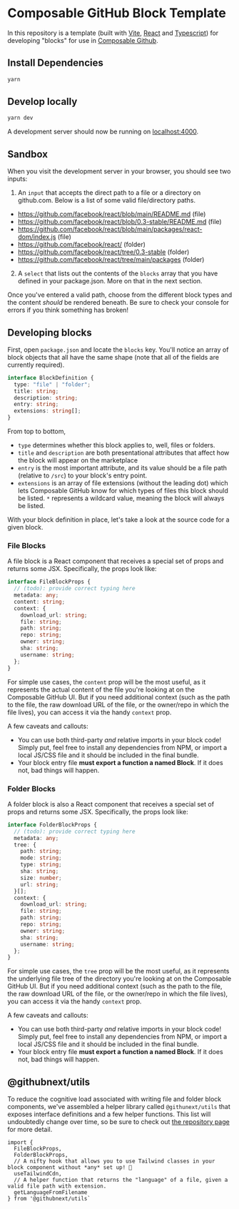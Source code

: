 # Composable GitHub Block Template

In this repository is a template (built with [Vite](https://vitejs.dev/), [React](https://reactjs.org/) and [Typescript](https://www.typescriptlang.org/)) for developing "blocks" for use in [Composable Github]().

## Install Dependencies

```bash
yarn
```

## Develop locally

```bash
yarn dev
```

A development server should now be running on [localhost:4000](localhost:4000).

## Sandbox

When you visit the development server in your browser, you should see two inputs:

1. An `input` that accepts the direct path to a file or a directory on github.com. Below is a list of some valid file/directory paths.

- https://github.com/facebook/react/blob/main/README.md (file)
- https://github.com/facebook/react/blob/0.3-stable/README.md (file)
- https://github.com/facebook/react/blob/main/packages/react-dom/index.js (file)
- https://github.com/facebook/react/ (folder)
- https://github.com/facebook/react/tree/0.3-stable (folder)
- https://github.com/facebook/react/tree/main/packages (folder)

2. A `select` that lists out the contents of the `blocks` array that you have defined in your package.json. More on that in the next section.

Once you've entered a valid path, choose from the different block types and the content _should_ be rendered beneath. Be sure to check your console for errors if you think something has broken!

## Developing blocks

First, open `package.json` and locate the `blocks` key. You'll notice an array of block objects that all have the same shape (note that all of the fields are currently required).

```ts
interface BlockDefinition {
  type: "file" | "folder";
  title: string;
  description: string;
  entry: string;
  extensions: string[];
}
```

From top to bottom,

- `type` determines whether this block applies to, well, files or folders.
- `title` and `description` are both presentational attributes that affect how the block will appear on the marketplace
- `entry` is the most important attribute, and its value should be a file path (relative to `/src`) to your block's entry point.
- `extensions` is an array of file extensions (without the leading dot) which lets Composable GitHub know for which types of files this block should be listed. `*` represents a wildcard value, meaning the block will always be listed.

With your block definition in place, let's take a look at the source code for a given block.

### File Blocks

A file block is a React component that receives a special set of
props and returns some JSX. Specifically, the props look like:

```ts
interface FileBlockProps {
  // (todo): provide correct typing here
  metadata: any;
  content: string;
  context: {
    download_url: string;
    file: string;
    path: string;
    repo: string;
    owner: string;
    sha: string;
    username: string;
  };
}
```

For simple use cases, the `content` prop will be the most useful, as it represents the actual content of the file you're looking at on the Composable GitHub UI. But if you need additional context (such as the path to the file, the raw download URL of the file, or the owner/repo in which the file lives), you can access it via the handy `context` prop.

A few caveats and callouts:

- You can use both third-party _and_ relative imports in your block code! Simply put, feel free to install any dependencies from NPM, or import a local JS/CSS file and it should be included in the final bundle.
- Your block entry file **must export a function a named Block**. If it does not, bad things will happen.

### Folder Blocks

A folder block is also a React component that receives a special set of props and returns some JSX. Specifically, the props look like:

```ts
interface FolderBlockProps {
  // (todo): provide correct typing here
  metadata: any;
  tree: {
    path: string;
    mode: string;
    type: string;
    sha: string;
    size: number;
    url: string;
  }[];
  context: {
    download_url: string;
    file: string;
    path: string;
    repo: string;
    owner: string;
    sha: string;
    username: string;
  };
}
```

For simple use cases, the `tree` prop will be the most useful, as it represents the underlying file tree of the directory you're looking at on the Composable GitHub UI. But if you need additional context (such as the path to the file, the raw download URL of the file, or the owner/repo in which the file lives), you can access it via the handy `context` prop.

A few caveats and callouts:

- You can use both third-party _and_ relative imports in your block code! Simply put, feel free to install any dependencies from NPM, or import a local JS/CSS file and it should be included in the final bundle.
- Your block entry file **must export a function a named Block**. If it does not, bad things will happen.

## @githubnext/utils

To reduce the cognitive load associated with writing file and folder block components, we've assembled a helper library called `@githunext/utils` that exposes interface definitions and a few helper functions. This list will undoubtedly change over time, so be sure to check out [the repository page](https://github.com/githubnext/utils) for more detail.

```tsx
import {
  FileBlockProps,
  FolderBlockProps,
  // A nifty hook that allows you to use Tailwind classes in your block component without *any* set up! 🎉
  useTailwindCdn,
  // A helper function that returns the "language" of a file, given a valid file path with extension.
  getLanguageFromFilename
} from '@githubnext/utils`
```
